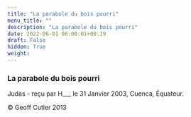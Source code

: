 ```yaml
---
title: "La parabole du bois pourri"
menu_title: ""
description: "La parabole du bois pourri"
date: 2022-06-01 06:00:01+00:19
draft: False
hidden: True
weight:
---
```

### La parabole du bois pourri

Judas - reçu par H___ le 31 Janvier 2003, Cuenca, Équateur.



© Geoff Cutler 2013
